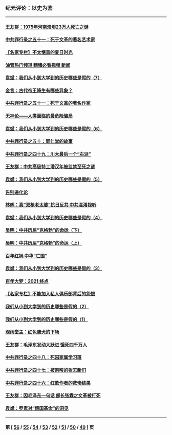 ### 纪元评论：以史为鉴
---
#### [王友群：1975年河南溃坝23万人死亡之谜](../../pages/nsc1028/n13231576.md?09150330) 
#### [中共罪行录之五十一：死于文革的著名艺术家](../../pages/nsc1028/n13229461.md?09150330) 
#### [【名家专栏】不太惬意的夏日时光](../../pages/nsc1028/n13226398.md?09150330) 
#### [油管热门频道 翻墙必看视频 新闻](ok?09150330)
#### [袁斌：我们从小到大学到的历史哪些是假的（7）](../../pages/nsc1028/n13227610.md?09150330) 
#### [金言：古代帝王降生有哪些异象？](../../pages/nsc1028/n13226435.md?09150330) 
#### [中共罪行录之五十一：死于文革的著名作家](../../pages/nsc1028/n13225932.md?09150330) 
#### [无神论——人类面临的最危险骗局](../../pages/nsc1028/n13196137.md?09150330) 
#### [袁斌：我们从小到大学到的历史哪些是假的（6）](../../pages/nsc1028/n13221126.md?09150330) 
#### [中共罪行录之五十：同仁堂的故事](../../pages/nsc1028/n13218798.md?09150330) 
#### [中共罪行录之四十九：川大最后一个“右派”](../../pages/nsc1028/n13216206.md?09150330) 
#### [王友群：中共高级特工潘汉年被监禁至死之谜](../../pages/nsc1028/n13210760.md?09150330) 
#### [袁斌：我们从小到大学到的历史哪些是假的（5）](../../pages/nsc1028/n13209835.md?09150330) 
#### [告别进化论](../../pages/nsc1028/n13196066.md?09150330) 
#### [林辉：真“双枪老太婆”抗日反共 中共混淆视听](../../pages/nsc1028/n13208826.md?09150330) 
#### [袁斌：我们从小到大学到的历史哪些是假的（4）](../../pages/nsc1028/n13204742.md?09150330) 
#### [吴明：中共历届“克格勃”的命运（下）](../../pages/nsc1028/n13200899.md?09150330) 
#### [吴明：中共历届“克格勃”的命运（上）](../../pages/nsc1028/n13198300.md?09150330) 
#### [百年红祸 中华“亡国”](../../pages/nsc1028/n13192762.md?09150330) 
#### [袁斌：我们从小到大学到的历史哪些是假的（3）](../../pages/nsc1028/n13193945.md?09150330) 
#### [百年大梦：2021 终点](../../pages/nsc1028/n13190519.md?09150330) 
#### [【名家专栏】不能加入私人俱乐部背后的怨恨](../../pages/nsc1028/n13186855.md?09150330) 
#### [我们从小到大学到的历史哪些是假的（2）](../../pages/nsc1028/n13186560.md?09150330) 
#### [我们从小到大学到的历史哪些是假的（1）](../../pages/nsc1028/n13181650.md?09150330) 
#### [观雨堂主：红色鹰犬的下场](../../pages/nsc1028/n13180822.md?09150330) 
#### [王友群：毛泽东发动大跃进 饿死四千万人](../../pages/nsc1028/n13177158.md?09150330) 
#### [中共罪行录之四十八：死囚家属学习班](../../pages/nsc1028/n13177975.md?09150330) 
#### [中共罪行录之四十七：被割喉的张志新们](../../pages/nsc1028/n13175568.md?09150330) 
#### [中共罪行录之四十六：红歌作者的悲惨结果](../../pages/nsc1028/n13172779.md?09150330) 
#### [王友群：因毛泽东一句话 部长张霖之文革被打死](../../pages/nsc1028/n13161711.md?09150330) 
#### [袁斌：罗素对“俄国革命”的洞见](../../pages/nsc1028/n13159737.md?09150330) 

---
#### 第 [ [56](./56.md?09150330) / [55](./55.md?09150330) / [54](./54.md?09150330) / [53](./53.md?09150330) / [52](./52.md?09150330) / [51](./51.md?09150330) / [50](./50.md?09150330) / [49](./49.md?09150330) ] 页
